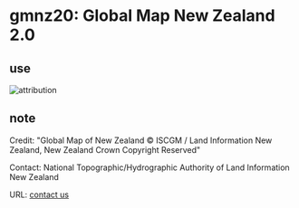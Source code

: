# gmnz20: Global Map New Zealand 2.0
## use
![attribution](https://globalmaps.github.io/globalmaps/attribution.png)

## note
Credit: "Global Map of New Zealand © ISCGM / Land Information New Zealand, New Zealand Crown Copyright Reserved"

Contact: National Topographic/Hydrographic Authority of Land Information New Zealand

URL: [contact us](http://www.linz.govt.nz/contact-us)

